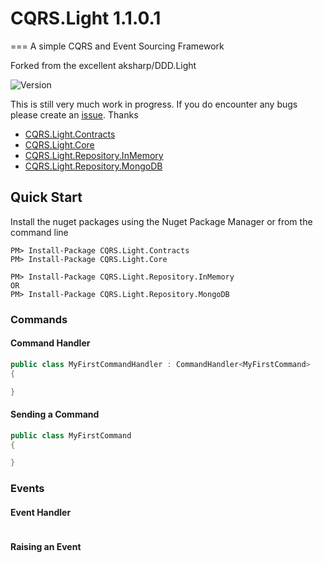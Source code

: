 # CQRS.Light 1.1.0.1
===
A simple CQRS and Event Sourcing Framework

Forked from the excellent aksharp/DDD.Light

![Version](https://img.shields.io/badge/version-v1.1.0.1-green.svg)

This is still very much work in progress.  If you do encounter any bugs please create an [issue](https://github.com/wallaceiam/DDD.Light/issues "Issue").  Thanks

* [CQRS.Light.Contracts](https://www.nuget.org/packages/CQRS.Light.Contracts/)
* [CQRS.Light.Core](https://www.nuget.org/packages/CQRS.Light.Core/)
* [CQRS.Light.Repository.InMemory](https://www.nuget.org/packages/CQRS.Light.Repository.InMemory/)
* [CQRS.Light.Repository.MongoDB](https://www.nuget.org/packages/CQRS.Light.Repository.MongoDB/)

## Quick Start

Install the nuget packages using the Nuget Package Manager or from the command line

```dos
PM> Install-Package CQRS.Light.Contracts
PM> Install-Package CQRS.Light.Core

PM> Install-Package CQRS.Light.Repository.InMemory
OR
PM> Install-Package CQRS.Light.Repository.MongoDB
```


### Commands

#### Command Handler

```csharp
public class MyFirstCommandHandler : CommandHandler<MyFirstCommand>
{

}
```

#### Sending a Command

```csharp
public class MyFirstCommand
{

}
```

### Events

#### Event Handler

```csharp
```

#### Raising an Event

```csharp
```
